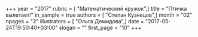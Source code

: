 +++
year = "2017"
rubric = [ "Математический кружок",]
title = "Птичка вылетает!"
in_sample = true
authors = [ "Степан Кузнецов",]
month = "02"
npages = "2"
illustrators = [ "Ольга Демидова",]
date = "2017-05-24T19:50:40+03:00"
slogan = ""
first_page = "10"
+++
